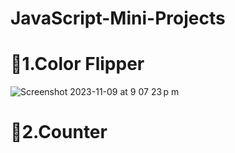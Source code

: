 # JavaScript-Mini-Projects

# 🏅1.Color Flipper
![Screenshot 2023-11-09 at 9 07 23 p m](https://github.com/Alexjav129/JavaScript-Mini-Projects/assets/78135846/e752460c-fec1-440d-a2fc-297ed6767c89)


# 🏅2.Counter
